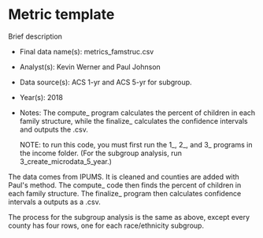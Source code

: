 # Metric template

Brief description

* Final data name(s): metrics_famstruc.csv
* Analyst(s): Kevin Werner and Paul Johnson
* Data source(s): ACS 1-yr and ACS 5-yr for subgroup. 
* Year(s): 2018
* Notes:
	The compute_ program calculates the percent of children in each family structure,
	while the finalize_ calculates the confidence intervals and outputs the .csv.
	
	NOTE: to run this code, you must first run the 1_, 2_, and 3_ programs in the 
	income folder. (For the subgroup analysis, run 3_create_microdata_5_year.)

The data comes from IPUMS. It is cleaned and counties are added with Paul's method.
The compute_ code then finds the percent of children in each family structure. 
The finalize_ program then calculates confidence intervals a outputs as a .csv.

The process for the subgroup analysis is the same as above, except every county has four rows,
one for each race/ethnicity subgroup.

<Repeat above information for additional metrics>

